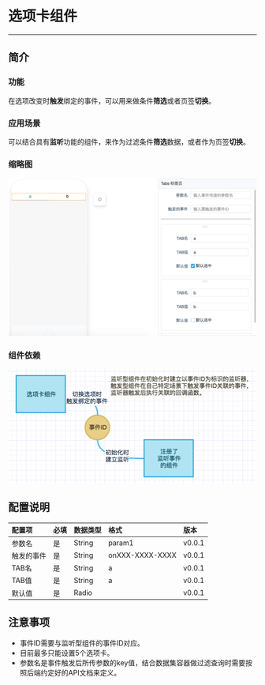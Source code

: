 # 选项卡组件

----

## 简介

### 功能

在选项改变时**触发**绑定的事件，可以用来做条件**筛选**或者页签**切换**。

### 应用场景

可以结合具有**监听**功能的组件，来作为过滤条件**筛选**数据，或者作为页签**切换**。

### 缩略图

![](images/tabs.png)

### 组件依赖

![](images/tabs-workflow.png)

## 配置说明

|配置项|必填|数据类型|格式|版本|
|:--|:--|:--|:--|:--|
|参数名|是|String|param1|v0.0.1|
|触发的事件|是|String|onXXX-XXXX-XXXX|v0.0.1|
|TAB名|是|String|a|v0.0.1|
|TAB值|是|String|a|v0.0.1|
|默认值|是|Radio||v0.0.1|

## 注意事项

* 事件ID需要与监听型组件的事件ID对应。
* 目前最多只能设置5个选项卡。
* 参数名是事件触发后所传参数的key值，结合数据集容器做过滤查询时需要按照后端约定好的API文档来定义。
